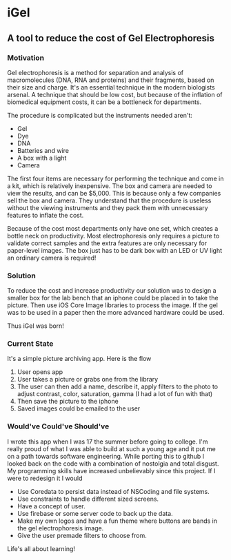# iGel
## A tool to reduce the cost of Gel Electrophoresis

### Motivation
Gel electrophoresis is a method for separation and analysis of macromolecules (DNA, RNA and proteins) and their fragments, based on their size and charge. It's an essential technique in the modern biologists arsenal. A technique that should be low cost, but because of the inflation of biomedical equipment costs, it can be a bottleneck for departments.

The procedure is complicated but the instruments needed aren't:
* Gel
* Dye
* DNA
* Batteries and wire
* A box with a light
* Camera

The first four items are necessary for performing the technique and come in a kit, which is relatively inexpensive. The box and camera are needed to view the results, and can be $5,000. This is because only a few companies sell the box and camera. They understand that the procedure is useless without the viewing instruments and they pack them with unnecessary features to inflate the cost.

Because of the cost most departments only have one set, which creates a bottle neck on productivity. Most electrophoresis only requires a picture to validate correct samples and the extra features are only necessary for paper-level images. The box just has to be dark box with an LED or UV light an ordinary camera is required!


### Solution
To reduce the cost and increase productivity our solution was to design a smaller box for the lab bench that an iphone could be placed in to take the picture. Then use iOS Core Image libraries to process the image. If the gel was to be used in a paper then the more advanced hardware could be used.

Thus iGel was born!

### Current State
It's a simple picture archiving app. Here is the flow
1. User opens app
2. User takes a picture or grabs one from the library
3. The user can then add a name, describe it, apply filters to the photo to adjust contrast, color, saturation, gamma (I had a lot of fun with that)
4. Then save the picture to the iphone
5. Saved images could be emailed to the user

### Would've Could've Should've
I wrote this app when I was 17 the summer before going to college. I'm really proud of what I was able to build at such a young age and it put me on a path towards software engineering. While porting this to github I looked back on the code with a combination of nostolgia and total disgust. My programming skills have increased unbelievably since this project. If I were to redesign it I would
* Use Coredata to persist data instead of NSCoding and file systems.
* Use constraints to handle different sized screens.
* Have a concept of user.
* Use firebase or some server code to back up the data.
* Make my own logos and have a fun theme where buttons are bands in the gel electrophoresis image.
* Give the user premade filters to choose from.

Life's all about learning!
